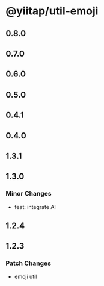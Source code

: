# @yiitap/util-emoji

## 0.8.0

## 0.7.0

## 0.6.0

## 0.5.0

## 0.4.1

## 0.4.0

## 1.3.1

## 1.3.0

### Minor Changes

- feat: integrate AI

## 1.2.4

## 1.2.3

### Patch Changes

- emoji util
